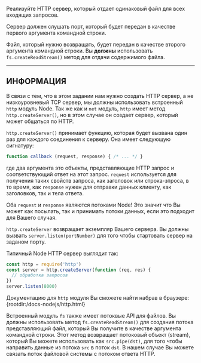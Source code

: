 Реализуйте HTTP сервер, который отдает одинаковый файл для всех входящих запросов.

Сервер должен слушать порт, который будет передан в качестве первого аргумента командной строки.

Файл, который нужно возвращать, будет передан в качестве второго аргумента командной строки. Вы **должны** использовать `fs.createReadStream()` метод для отдачи содержимого файла.

----------------------------------------------------------------------
## ИНФОРМАЦИЯ

В связи с тем, что в этом задании нам нужно создать HTTP сервер, а не низкоуровневый TCP сервер, мы должны использовать встроенный `http` модуль Node. Так же как и `net` модуль, `http` имеет метод `http.createServer()`, но в этом случае он создает сервер, который может общаться по HTTP.

`http.createServer()` принимает функцию, которая будет вызвана один раз для каждого соединения к серверу. Она имеет следующую сигнатуру:

```js
function callback (request, response) { /* ... */ }
```

где два аргумента это объекты, представляющие HTTP запрос и соответствующий ответ на этот запрос. `request` используется для получения таких свойств запроса, как заголовок или строка-зпроса, в то время, как `response` нужен для отправки данных клиенту, как заголовков, так и тела ответа.

Оба `request` и `response` являются потоками Node! Это значит что Вы может как посылать, так и принимать потоки данных, если это подходит для Вашего случая.

`http.createServer` возвращает экземпляр Вашего сервера. Вы должны вызвать `server.listen(portNumber)` для того чтобы стартовать сервер на заданом порту.

Типичный Node HTTP сервер выглядит так:

```js
const http = require('http')
const server = http.createServer(function (req, res) {
  // обработка запросов
})
server.listen(8000)
```

Документацию для `http` модуля Вы сможете найти набрав в браузере:
  {rootdir:/docs-nodejs/http.html}

Встроенный модуль `fs` также имеет потоквые API для файлов. Вы должны использовать метод `fs.createReadStream()` для создания потока представляющий файл, который Вы получите в качестве аргумента командной строки. Этот метод возвращает потоковый объект (stream), который Вы можете использовать как `src.pipe(dst)`, для того чтобы направить данные из потока `src` в поток `dst`. В нашем случае Вы можете связать поток файловой системы с потоком ответа HTTP.
